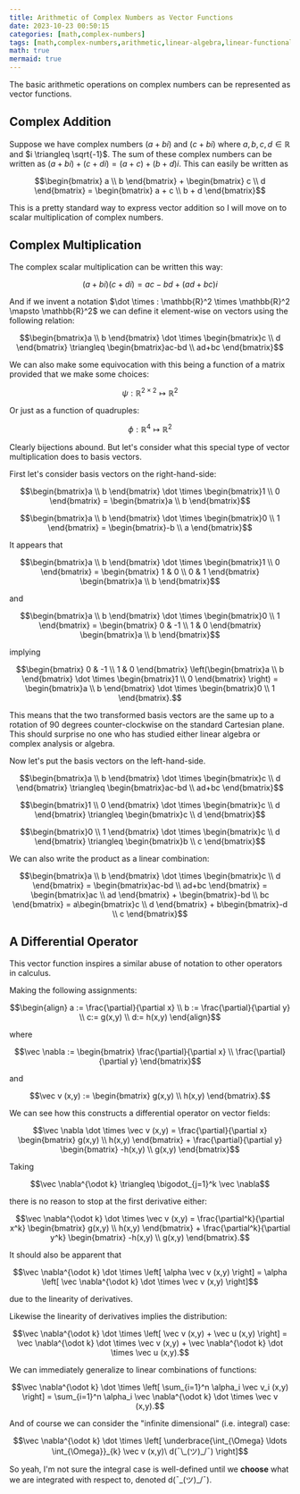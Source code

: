 ```yaml
---
title: Arithmetic of Complex Numbers as Vector Functions
date: 2023-10-23 00:50:15
categories: [math,complex-numbers]
tags: [math,complex-numbers,arithmetic,linear-algebra,linear-functional,differential-operator,vectors,vector-functions]
math: true
mermaid: true
---
```


The basic arithmetic operations on complex numbers can be represented as vector functions.

## Complex Addition

Suppose we have complex numbers $(a+bi)$ and $(c+bi)$ where $a,b,c,d \in \mathbb{R}$ and $i \triangleq \sqrt{-1}$. The sum of these complex numbers can be written as $(a + bi) + (c + di) = (a+c)+(b+d)i$. This can easily be written as 

$$\begin{bmatrix} a \\ b \end{bmatrix} + \begin{bmatrix} c \\ d \end{bmatrix} = \begin{bmatrix} a + c \\ b + d \end{bmatrix}$$

This is a pretty standard way to express vector addition so I will move on to scalar multiplication of complex numbers.

## Complex Multiplication

The complex scalar multiplication can be written this way:

$$(a + bi) (c + di) = ac - bd +(ad + bc)i$$

And if we invent a notation $\dot \times : \mathbb{R}^2 \times \mathbb{R}^2 \mapsto \mathbb{R}^2$ we can define it element-wise on vectors using the following relation:

$$\begin{bmatrix}a \\ b \end{bmatrix} \dot \times \begin{bmatrix}c \\ d \end{bmatrix} \triangleq \begin{bmatrix}ac-bd \\ ad+bc \end{bmatrix}$$

We can also make some equivocation with this being a function of a matrix provided that we make some choices:

$$\psi: \mathbb{R}^{2 \times 2} \mapsto \mathbb{R}^2$$

Or just as a function of quadruples:

$$\phi : \mathbb{R}^4 \mapsto \mathbb{R}^2$$

Clearly bijections abound. But let's consider what this special type of vector multiplication does to basis vectors.

First let's consider basis vectors on the right-hand-side:

$$\begin{bmatrix}a \\ b \end{bmatrix} \dot \times \begin{bmatrix}1 \\ 0 \end{bmatrix} = \begin{bmatrix}a \\ b \end{bmatrix}$$

$$\begin{bmatrix}a \\ b \end{bmatrix} \dot \times \begin{bmatrix}0 \\ 1 \end{bmatrix} = \begin{bmatrix}-b \\ a \end{bmatrix}$$

It appears that 

$$\begin{bmatrix}a \\ b \end{bmatrix} \dot \times \begin{bmatrix}1 \\ 0 \end{bmatrix} = \begin{bmatrix} 1 & 0 \\ 0 & 1 \end{bmatrix} \begin{bmatrix}a \\ b \end{bmatrix}$$

and 

$$\begin{bmatrix}a \\ b \end{bmatrix} \dot \times \begin{bmatrix}0 \\ 1 \end{bmatrix} = \begin{bmatrix} 0 & -1 \\ 1 & 0 \end{bmatrix} \begin{bmatrix}a \\ b \end{bmatrix}$$

implying

$$\begin{bmatrix} 0 & -1 \\ 1 & 0 \end{bmatrix} \left(\begin{bmatrix}a \\ b \end{bmatrix} \dot \times \begin{bmatrix}1 \\ 0 \end{bmatrix} \right) = \begin{bmatrix}a \\ b \end{bmatrix} \dot \times \begin{bmatrix}0 \\ 1 \end{bmatrix}.$$

This means that the two transformed basis vectors are the same up to a rotation of 90 degrees counter-clockwise on the standard Cartesian plane. This should surprise no one who has studied either linear algebra or complex analysis or algebra.


Now let's put the basis vectors on the left-hand-side.

$$\begin{bmatrix}a \\ b \end{bmatrix} \dot \times \begin{bmatrix}c \\ d \end{bmatrix} \triangleq \begin{bmatrix}ac-bd \\ ad+bc \end{bmatrix}$$

$$\begin{bmatrix}1 \\ 0 \end{bmatrix} \dot \times \begin{bmatrix}c \\ d \end{bmatrix} \triangleq \begin{bmatrix}c \\ d \end{bmatrix}$$

$$\begin{bmatrix}0 \\ 1 \end{bmatrix} \dot \times \begin{bmatrix}c \\ d \end{bmatrix} \triangleq \begin{bmatrix}b \\ c \end{bmatrix}$$

We can also write the product as a linear combination:

$$\begin{bmatrix}a \\ b \end{bmatrix} \dot \times \begin{bmatrix}c \\ d \end{bmatrix} = \begin{bmatrix}ac-bd \\ ad+bc \end{bmatrix} = \begin{bmatrix}ac \\ ad \end{bmatrix} + \begin{bmatrix}-bd \\ bc \end{bmatrix} = a\begin{bmatrix}c \\ d \end{bmatrix} + b\begin{bmatrix}-d \\ c \end{bmatrix}$$

## A Differential Operator

This vector function inspires a similar abuse of notation to other operators in calculus.

Making the following assignments:

$$\begin{align} a := \frac{\partial}{\partial x} \\ b := \frac{\partial}{\partial y} \\ c:= g(x,y) \\ d:= h(x,y) \end{align}$$

where 

$$\vec \nabla := \begin{bmatrix} \frac{\partial}{\partial x} \\ \frac{\partial}{\partial y} \end{bmatrix}$$

and 

$$\vec v (x,y) := \begin{bmatrix} g(x,y) \\ h(x,y) \end{bmatrix}.$$

We can see how this constructs a differential operator on vector fields:

$$\vec \nabla \dot \times \vec v (x,y) = \frac{\partial}{\partial x} \begin{bmatrix} g(x,y) \\ h(x,y) \end{bmatrix} + \frac{\partial}{\partial y} \begin{bmatrix} -h(x,y) \\ g(x,y) \end{bmatrix}$$

Taking

$$\vec \nabla^{\odot k} \triangleq \bigodot_{j=1}^k \vec \nabla$$

there is no reason to stop at the first derivative either:

$$\vec \nabla^{\odot k} \dot \times \vec v (x,y) = \frac{\partial^k}{\partial x^k} \begin{bmatrix} g(x,y) \\ h(x,y) \end{bmatrix} + \frac{\partial^k}{\partial y^k} \begin{bmatrix} -h(x,y) \\ g(x,y) \end{bmatrix}.$$

It should also be apparent that 

$$\vec \nabla^{\odot k} \dot \times \left[ \alpha \vec v (x,y) \right] = \alpha \left[ \vec \nabla^{\odot k} \dot \times \vec v (x,y) \right]$$

due to the linearity of derivatives.

Likewise the linearity of derivatives implies the distribution:

$$\vec \nabla^{\odot k} \dot \times  \left[ \vec v (x,y) + \vec u (x,y) \right] = \vec \nabla^{\odot k} \dot \times  \vec v (x,y) + \vec \nabla^{\odot k} \dot \times  \vec u (x,y).$$

We can immediately generalize to linear combinations of functions:

$$\vec \nabla^{\odot k} \dot \times  \left[ \sum_{i=1}^n \alpha_i \vec v_i (x,y) \right] = \sum_{i=1}^n \alpha_i \vec \nabla^{\odot k} \dot \times  \vec v (x,y).$$

And of course we can consider the "infinite dimensional" (i.e. integral) case:

$$\vec \nabla^{\odot k} \dot \times  \left[ \underbrace{\int_{\Omega} \ldots \int_{\Omega}}_{k} \vec v (x,y)\   d(¯\_(ツ)_/¯) \right]$$

So yeah, I'm not sure the integral case is well-defined until we **choose** what we are integrated with respect to, denoted d(¯\_(ツ)_/¯).
